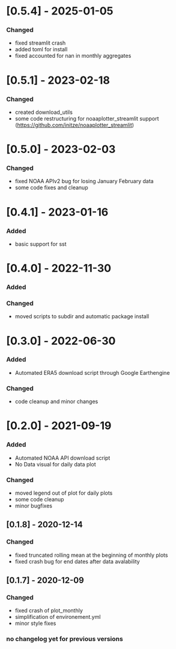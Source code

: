 # [0.5.4] - 2025-01-05
### Changed
* fixed streamlit crash
* added toml for install
* fixed accounted for nan in monthly aggregates

# [0.5.1] - 2023-02-18
### Changed
* created download_utils
* some code restructuring for noaaplotter_streamlit support (https://github.com/initze/noaaplotter_streamlit)

# [0.5.0] - 2023-02-03
### Changed
* fixed NOAA APIv2 bug for losing January February data
* some code fixes and cleanup

# [0.4.1] - 2023-01-16
### Added
* basic support for sst

# [0.4.0] - 2022-11-30
### Added
### Changed
* moved scripts to subdir and automatic package install 

# [0.3.0] - 2022-06-30
### Added
* Automated ERA5 download script through Google Earthengine
### Changed
* code cleanup and minor changes

# [0.2.0] - 2021-09-19
### Added
* Automated NOAA API download script
* No Data visual for daily data plot
### Changed
* moved legend out of plot for daily plots
* some code cleanup
*  minor bugfixes

## [0.1.8] - 2020-12-14
### Changed
- fixed truncated rolling mean at the beginning of monthly plots
- fixed crash bug for end dates after data avalability

## [0.1.7] - 2020-12-09
### Changed
- fixed crash of plot_monthly
- simplification of environement.yml
- minor style fixes

### no changelog yet for previous versions
